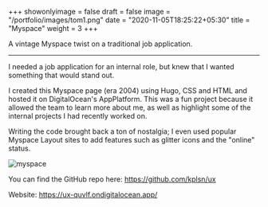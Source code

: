 +++
showonlyimage = false
draft = false
image = "/portfolio/images/tom1.png"
date = "2020-11-05T18:25:22+05:30"
title = "Myspace"
weight = 3
+++

A vintage Myspace twist on a traditional job application.
<!--more-->
---
I needed a job application for an internal role, but knew that I wanted something that would stand out.

I created this Myspace page (era 2004) using Hugo, CSS and HTML and hosted it on DigitalOcean's AppPlatform. This was a fun project because it allowed the team to learn more about me, as well as highlight some of the internal projects I had recently worked on.

Writing the code brought back a ton of nostalgia; I even used popular Myspace Layout sites to add features such as glitter icons and the "online" status.

![myspace](/portfolio/images/myspaceapp.png)

You can find the GitHub repo here: https://github.com/kplsn/ux


Website: https://ux-quvlf.ondigitalocean.app/